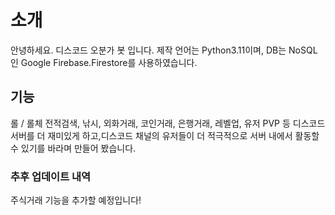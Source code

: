 # 소개
안녕하세요. 디스코드 오분가 봇 입니다. 제작 언어는 Python3.11이며, DB는 NoSQL인 Google Firebase.Firestore를 사용하였습니다.

## 기능
롤 / 롤체 전적검색, 낚시, 외화거래, 코인거래, 은행거래, 레벨업, 유저  PVP 등 디스코드 서버를 더 재미있게 하고,디스코드 채널의 유저들이 더 적극적으로 서버 내에서 활동할 수 있기를 바라며 만들어 봤습니다.

### 추후 업데이트 내역
주식거래 기능을 추가할 예정입니다!